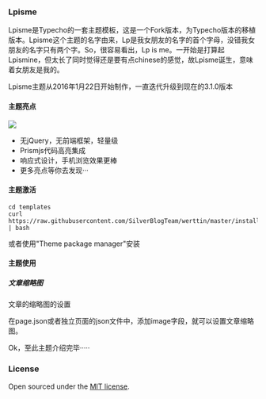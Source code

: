 ### Lpisme

Lpisme是Typecho的一套主题模板，这是一个Fork版本，为Typecho版本的移植版本。Lpisme这个主题的名字由来，Lp是我女朋友的名字的首个字母，没错我女朋友的名字只有两个字。So，很容易看出，Lp is me。一开始是打算起Lpismine，但太长了同时觉得还是要有点chinese的感觉，故Lpisme诞生，意味着女朋友是我的。

Lpisme主题从2016年1月22日开始制作，一直迭代升级到现在的3.1.0版本

#### 主题亮点

![](http://ww4.sinaimg.cn/large/7c98397dgw1f1fj3721ajj20ps0huwhw.jpg)

 - 无jQuery，无前端框架，轻量级
 - Prismjs代码高亮集成
 - 响应式设计，手机浏览效果更棒
 - 更多亮点等你去发现···

#### 主题激活
```shell
cd templates
curl https://raw.githubusercontent.com/SilverBlogTeam/werttin/master/install.sh | bash
```
或者使用"Theme package manager"安装

#### 主题使用

##### 文章缩略图

文章的缩略图的设置

在page.json或者独立页面的json文件中，添加image字段，就可以设置文章缩略图。


Ok，至此主题介绍完毕·····

### License

Open sourced under the [MIT license](https://github.com/loozx/lpisme/blob/master/LICENSE.md).

